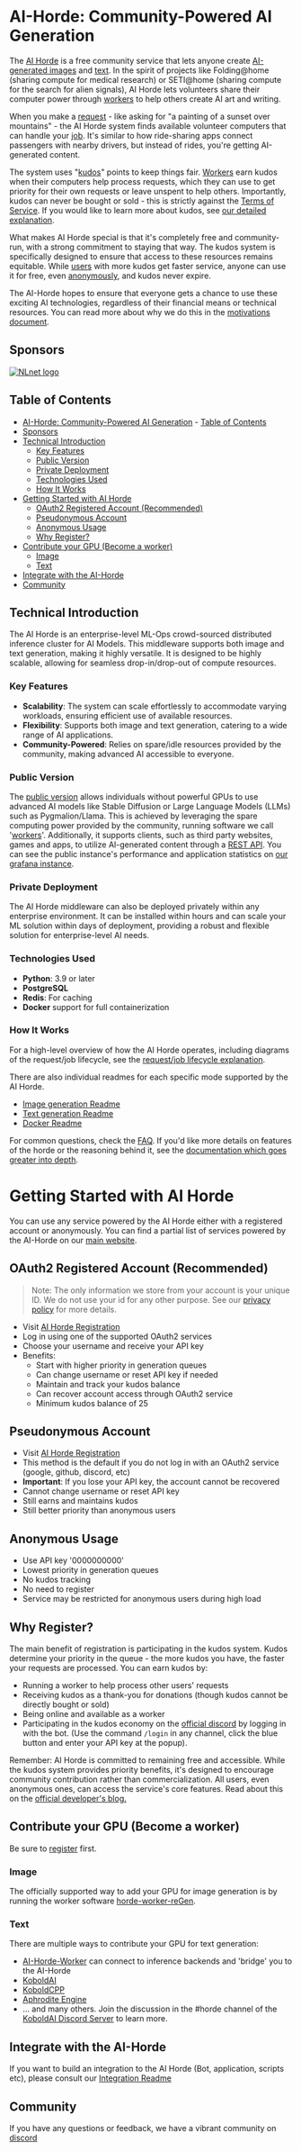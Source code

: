 <!--
SPDX-FileCopyrightText: 2022 Konstantinos Thoukydidis <mail@dbzer0.com>
SPDX-FileCopyrightText: 2024 Tazlin <tazlin.on.github@gmail.com>

SPDX-License-Identifier: AGPL-3.0-or-later
-->

# AI-Horde: Community-Powered AI Generation

The [AI Horde](https://github.com/Haidra-Org/haidra-assets/blob/main/docs/definitions.md#ai-horde) is a free community service that lets anyone create [AI-generated images](https://github.com/Haidra-Org/haidra-assets/blob/main/docs/definitions.md#image-generation) and [text](https://github.com/Haidra-Org/haidra-assets/blob/main/docs/definitions.md#text2text). In the spirit of projects like Folding@home (sharing compute for medical research) or SETI@home (sharing compute for the search for alien signals), AI Horde lets volunteers share their computer power through [workers](https://github.com/Haidra-Org/haidra-assets/blob/main/docs/definitions.md#worker) to help others create AI art and writing.

When you make a [request](https://github.com/Haidra-Org/haidra-assets/blob/main/docs/definitions.md#request) - like asking for "a painting of a sunset over mountains" - the AI Horde system finds available volunteer computers that can handle your [job](https://github.com/Haidra-Org/haidra-assets/blob/main/docs/definitions.md#job). It's similar to how ride-sharing apps connect passengers with nearby drivers, but instead of rides, you're getting AI-generated content.

The system uses "[kudos](https://github.com/Haidra-Org/haidra-assets/blob/main/docs/kudos.md)" points to keep things fair. [Workers](https://github.com/Haidra-Org/haidra-assets/blob/main/docs/definitions.md#worker) earn kudos when their computers help process requests, which they can use to get priority for their own requests or leave unspent to help others. Importantly, kudos can never be bought or sold - this is strictly against the [Terms of Service](https://github.com/Haidra-Org/haidra-assets/blob/main/docs/definitions.md#terms-of-service). If you would like to learn more about kudos, see [our detailed explanation](https://github.com/Haidra-Org/haidra-assets/blob/main/docs/kudos.md).

What makes AI Horde special is that it's completely free and community-run, with a strong commitment to staying that way. The kudos system is specifically designed to ensure that access to these resources remains equitable. While [users](https://github.com/Haidra-Org/haidra-assets/blob/main/docs/definitions.md#user) with more kudos get faster service, anyone can use it for free, even [anonymously](https://github.com/Haidra-Org/haidra-assets/blob/main/docs/definitions.md#anonymous), and kudos never expire.

The AI-Horde hopes to ensure that everyone gets a chance to use these exciting AI technologies, regardless of their financial means or technical resources. You can read more about why we do this in the [motivations document](https://github.com/Haidra-Org/haidra-assets/blob/main/docs/why.md).

## Sponsors

[![NLnet logo](assets/logo_nlnet.svg)](https://nlnet.nl/project/AI-Horde/)

## Table of Contents

- [AI-Horde: Community-Powered AI Generation](#ai-horde-community-powered-ai-generation)
      - [Table of Contents](#table-of-contents)
- [Sponsors](#sponsors)
- [Technical Introduction](#technical-introduction)
  - [Key Features](#key-features)
  - [Public Version](#public-version)
  - [Private Deployment](#private-deployment)
  - [Technologies Used](#technologies-used)
  - [How It Works](#how-it-works)
- [Getting Started with AI Horde](#getting-started-with-ai-horde)
  - [OAuth2 Registered Account (Recommended)](#oauth2-registered-account-recommended)
  - [Pseudonymous Account](#pseudonymous-account)
  - [Anonymous Usage](#anonymous-usage)
  - [Why Register?](#why-register)
- [Contribute your GPU (Become a worker)](#contribute-your-gpu-become-a-worker)
  - [Image](#image)
  - [Text](#text)
- [Integrate with the AI-Horde](#integrate-with-the-ai-horde)
- [Community](#community)

## Technical Introduction

The AI Horde is an enterprise-level ML-Ops crowd-sourced distributed inference cluster for AI Models. This middleware supports both image and text generation, making it highly versatile. It is designed to be highly scalable, allowing for seamless drop-in/drop-out of compute resources.

### Key Features

- **Scalability**: The system can scale effortlessly to accommodate varying workloads, ensuring efficient use of available resources.
- **Flexibility**: Supports both image and text generation, catering to a wide range of AI applications.
- **Community-Powered**: Relies on spare/idle resources provided by the community, making advanced AI accessible to everyone.

### Public Version

The [public version](https://aihorde.net) allows individuals without powerful GPUs to use advanced AI models like Stable Diffusion or Large Language Models (LLMs) such as Pygmalion/Llama. This is achieved by leveraging the spare computing power provided by the community, running software we call '[workers](https://github.com/Haidra-Org/haidra-assets/blob/main/docs/definitions.md#worker)'. Additionally, it supports clients, such as third party websites, games and apps, to utilize AI-generated content through a [REST API](https://aihorde.net/api/). You can see the public instance's performance and application statistics on [our grafana instance](https://grafana.aihorde.net/d/jSb16YLVk/performance?orgId=1).

### Private Deployment

The AI Horde middleware can also be deployed privately within any enterprise environment. It can be installed within hours and can scale your ML solution within days of deployment, providing a robust and flexible solution for enterprise-level AI needs.

### Technologies Used

- **Python**: 3.9 or later
- **PostgreSQL**
- **Redis**: For caching
- **Docker** support for full containerization

### How It Works

For a high-level overview of how the AI Horde operates, including diagrams of the request/job lifecycle, see the [request/job lifecycle explanation](https://github.com/Haidra-Org/haidra-assets/blob/main/docs/workers.md).

There are also individual readmes for each specific mode supported by the AI Horde.

- [Image generation Readme](README_StableHorde.md)
- [Text generation Readme](README_KoboldAIHorde.md)
- [Docker Readme](README_docker.md)

For common questions, check the [FAQ](FAQ.md). If you'd like more details on features of the horde or the reasoning behind it, see the [documentation which goes greater into depth](https://github.com/Haidra-Org/haidra-assets/tree/main/docs).

# Getting Started with AI Horde

You can use any service powered by the AI Horde either with a registered account or anonymously. You can find a partial list of services powered by the AI-Horde on our [main website](https://aihorde.net/).

## OAuth2 Registered Account (Recommended)

> Note: The only information we store from your account is your unique ID. We do not use your id for any other purpose. See our [privacy policy](https://aihorde.net/privacy) for more details.

- Visit [AI Horde Registration](https://aihorde.net/register)
- Log in using one of the supported OAuth2 services
- Choose your username and receive your API key
- Benefits:
  - Start with higher priority in generation queues
  - Can change username or reset API key if needed
  - Maintain and track your kudos balance
  - Can recover account access through OAuth2 service
  - Minimum kudos balance of 25

## Pseudonymous Account

- Visit [AI Horde Registration](https://aihorde.net/register)
- This method is the default if you do not log in with an OAuth2 service (google, github, discord, etc)
- **Important**: If you lose your API key, the account cannot be recovered
- Cannot change username or reset API key
- Still earns and maintains kudos
- Still better priority than anonymous users

## Anonymous Usage

- Use API key '0000000000'
- Lowest priority in generation queues
- No kudos tracking
- No need to register
- Service may be restricted for anonymous users during high load

## Why Register?

The main benefit of registration is participating in the kudos system. Kudos determine your priority in the queue - the more kudos you have, the faster your requests are processed. You can earn kudos by:

- Running a worker to help process other users' requests
- Receiving kudos as a thank-you for donations (though kudos cannot be directly bought or sold)
- Being online and available as a worker
- Participating in the kudos economy on the [official discord](https://discord.gg/3DxrhksKzn) by logging in with the bot. (Use the command `/login` in any channel, click the blue button and enter your API key at the popup).

Remember: AI Horde is committed to remaining free and accessible. While the kudos system provides priority benefits, it's designed to encourage community contribution rather than commercialization. All users, even anonymous ones, can access the service's core features. Read about this on the [official developer's blog.](https://dbzer0.com/blog/the-kudos-based-economy-for-the-koboldai-horde/)

## Contribute your GPU (Become a worker)

Be sure to [register](#getting-started-with-ai-horde) first.

### Image

The officially supported way to add your GPU for image generation is by running the worker software [horde-worker-reGen](https://github.com/Haidra-Org/horde-worker-reGen).

### Text

There are multiple ways to contribute your GPU for text generation:

- [AI-Horde-Worker](https://github.com/Haidra-Org/AI-Horde-Worker) can connect to inference backends and 'bridge' you to the AI-Horde
- [KoboldAI](https://github.com/henk717/KoboldAI)
- [KoboldCPP](https://github.com/lostruins/koboldcpp)
- [Aphrodite Engine](https://github.com/PygmalionAI/aphrodite-engine)
- ... and many others. Join the discussion in the #horde channel of the [KoboldAI Discord Server](https://discord.gg/XuQWadgU9k) to learn more.

## Integrate with the AI-Horde

If you want to build an integration to the AI Horde (Bot, application, scripts etc), please consult our [Integration Readme](README_integration.md)

## Community

If you have any questions or feedback, we have a vibrant community on [discord](https://discord.gg/3DxrhksKzn)
